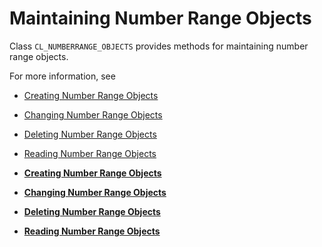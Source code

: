 <!-- loiobb50d4cb39b74801acdd440c91131034 -->

# Maintaining Number Range Objects

Class `CL_NUMBERRANGE_OBJECTS` provides methods for maintaining number range objects.

For more information, see

-   [Creating Number Range Objects](Creating_Number_Range_Objects_d72f78f.md)

-   [Changing Number Range Objects](Changing_Number_Range_Objects_2f61648.md)

-   [Deleting Number Range Objects](Deleting_Number_Range_Objects_5213a1d.md)

-   [Reading Number Range Objects](Reading_Number_Range_Objects_aeb774b.md)


-   **[Creating Number Range Objects](Creating_Number_Range_Objects_d72f78f.md "")**  

-   **[Changing Number Range Objects](Changing_Number_Range_Objects_2f61648.md "")**  

-   **[Deleting Number Range Objects](Deleting_Number_Range_Objects_5213a1d.md "")**  

-   **[Reading Number Range Objects](Reading_Number_Range_Objects_aeb774b.md "")**  


